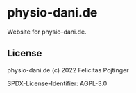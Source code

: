 # physio-dani.de

Website for physio-dani.de.

## License

physio-dani.de (c) 2022 Felicitas Pojtinger

SPDX-License-Identifier: AGPL-3.0
